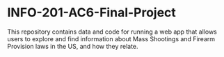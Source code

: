 # INFO-201-AC6-Final-Project

This repository contains data and code for running a web app that allows users to explore and find information about Mass Shootings and Firearm Provision laws in the US, and how they relate.
